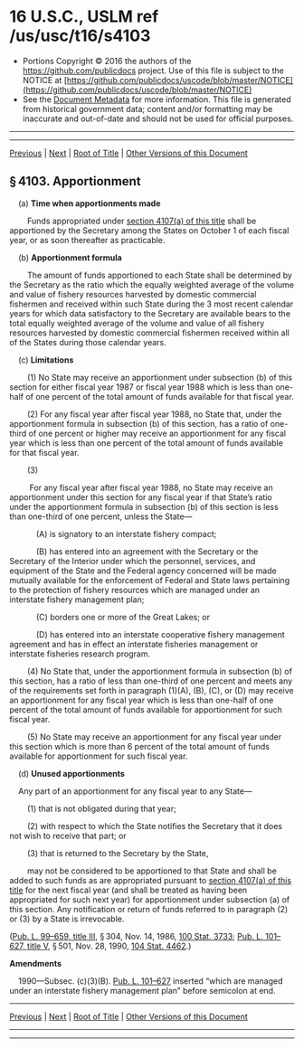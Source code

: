 ---
---

# 16 U.S.C., USLM ref /us/usc/t16/s4103

* Portions Copyright © 2016 the authors of the https://github.com/publicdocs project.
  Use of this file is subject to the NOTICE at [https://github.com/publicdocs/uscode/blob/master/NOTICE](https://github.com/publicdocs/uscode/blob/master/NOTICE)
* See the [Document Metadata](././../../../..//README.md) for more information.
  This file is generated from historical government data; content and/or formatting may be inaccurate and out-of-date and should not be used for official purposes.

----------
----------

[Previous](./../../../..//us/usc/t16/ch61/m__us_usc_t16_s4102.md) | [Next](./../../../..//us/usc/t16/ch61/m__us_usc_t16_s4104.md) | [Root of Title](./../../../../) | [Other Versions of this Document](https://publicdocs.github.io/go/links?ns=uslm&ref=%2Fus%2Fusc%2Ft16%2Fs4103)

## § 4103. Apportionment

    (a) __Time when apportionments made__ 

        Funds appropriated under [section 4107(a) of this title][/us/usc/t16/s4107/a] shall be apportioned by the Secretary among the States on October 1 of each fiscal year, or as soon thereafter as practicable.

    (b) __Apportionment formula__ 

        The amount of funds apportioned to each State shall be determined by the Secretary as the ratio which the equally weighted average of the volume and value of fishery resources harvested by domestic commercial fishermen and received within such State during the 3 most recent calendar years for which data satisfactory to the Secretary are available bears to the total equally weighted average of the volume and value of all fishery resources harvested by domestic commercial fishermen received within all of the States during those calendar years.

    (c) __Limitations__ 

        (1) No State may receive an apportionment under subsection (b) of this section for either fiscal year 1987 or fiscal year 1988 which is less than one-half of one percent of the total amount of funds available for that fiscal year.

        (2) For any fiscal year after fiscal year 1988, no State that, under the apportionment formula in subsection (b) of this section, has a ratio of one-third of one percent or higher may receive an apportionment for any fiscal year which is less than one percent of the total amount of funds available for that fiscal year.

        (3)

         For any fiscal year after fiscal year 1988, no State may receive an apportionment under this section for any fiscal year if that State’s ratio under the apportionment formula in subsection (b) of this section is less than one-third of one percent, unless the State—

            (A) is signatory to an interstate fishery compact;

            (B) has entered into an agreement with the Secretary or the Secretary of the Interior under which the personnel, services, and equipment of the State and the Federal agency concerned will be made mutually available for the enforcement of Federal and State laws pertaining to the protection of fishery resources which are managed under an interstate fishery management plan;

            (C) borders one or more of the Great Lakes; or

            (D) has entered into an interstate cooperative fishery management agreement and has in effect an interstate fisheries management or interstate fisheries research program.

        (4) No State that, under the apportionment formula in subsection (b) of this section, has a ratio of less than one-third of one percent and meets any of the requirements set forth in paragraph (1)(A), (B), (C), or (D) may receive an apportionment for any fiscal year which is less than one-half of one percent of the total amount of funds available for apportionment for such fiscal year.

        (5) No State may receive an apportionment for any fiscal year under this section which is more than 6 percent of the total amount of funds available for apportionment for such fiscal year.

    (d) __Unused apportionments__ 

    Any part of an apportionment for any fiscal year to any State—

        (1) that is not obligated during that year;

        (2) with respect to which the State notifies the Secretary that it does not wish to receive that part; or

        (3) that is returned to the Secretary by the State,

        may not be considered to be apportioned to that State and shall be added to such funds as are appropriated pursuant to [section 4107(a) of this title][/us/usc/t16/s4107/a] for the next fiscal year (and shall be treated as having been appropriated for such next year) for apportionment under subsection (a) of this section. Any notification or return of funds referred to in paragraph (2) or (3) by a State is irrevocable.

([Pub. L. 99–659, title III][/us/pl/99/659/tIII], § 304, Nov. 14, 1986, [100 Stat. 3733][/us/stat/100/3733]; [Pub. L. 101–627, title V][/us/pl/101/627/tV], § 501, Nov. 28, 1990, [104 Stat. 4462][/us/stat/104/4462].)

 __Amendments__ 

    1990—Subsec. (c)(3)(B). [Pub. L. 101–627][/us/pl/101/627] inserted “which are managed under an interstate fishery management plan” before semicolon at end.

----------

[Previous](./../../../..//us/usc/t16/ch61/m__us_usc_t16_s4102.md) | [Next](./../../../..//us/usc/t16/ch61/m__us_usc_t16_s4104.md) | [Root of Title](./../../../../) | [Other Versions of this Document](https://publicdocs.github.io/go/links?ns=uslm&ref=%2Fus%2Fusc%2Ft16%2Fs4103)

----------
----------

[/us/usc/t16/s4107/a]: https://publicdocs.github.io/go/links?ns=uslm&ref=%2Fus%2Fusc%2Ft16%2Fs4107%2Fa
[/us/usc/t16/s4107/a]: https://publicdocs.github.io/go/links?ns=uslm&ref=%2Fus%2Fusc%2Ft16%2Fs4107%2Fa
[/us/pl/99/659/tIII]: https://publicdocs.github.io/go/links?ns=uslm&ref=%2Fus%2Fpl%2F99%2F659%2FtIII
[/us/stat/100/3733]: https://publicdocs.github.io/go/links?ns=uslm&ref=%2Fus%2Fstat%2F100%2F3733
[/us/pl/101/627/tV]: https://publicdocs.github.io/go/links?ns=uslm&ref=%2Fus%2Fpl%2F101%2F627%2FtV
[/us/stat/104/4462]: https://publicdocs.github.io/go/links?ns=uslm&ref=%2Fus%2Fstat%2F104%2F4462
[/us/pl/101/627]: https://publicdocs.github.io/go/links?ns=uslm&ref=%2Fus%2Fpl%2F101%2F627


